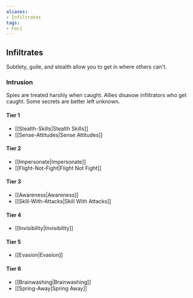```yaml
---
aliases:
- Infiltrates
tags:
- Foci
---
```


  
## Infiltrates  
Subtlety, guile, and stealth allow you to get in where others can't.  
 ### Intrusion  
Spies are treated harshly when caught. Allies disavow infiltrators who get caught. Some secrets are better left unknown.   
#### Tier 1    
* [[Stealth-Skills|Stealth Skills]]  
* [[Sense-Attitudes|Sense Attitudes]]  
#### Tier 2    
* [[Impersonate|Impersonate]]  
* [[Flight-Not-Fight|Flight Not Fight]]  
#### Tier 3    
  - [[Awareness|Awareness]]  
  - [[Skill-With-Attacks|Skill With Attacks]]  
#### Tier 4    
* [[Invisibility|Invisibility]]  
#### Tier 5    
* [[Evasion|Evasion]]  
#### Tier 6    
  - [[Brainwashing|Brainwashing]]  
  - [[Spring-Away|Spring Away]]